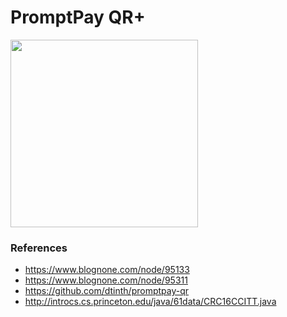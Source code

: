 # PromptPay QR+

<a href='https://play.google.com/store/apps/details?id=com.diewland.android.qr_pp_plus' title='Now available on Google Play'><img width='300' src='https://play.google.com/intl/en_us/badges/images/generic/en_badge_web_generic.png'></a>

### References
* https://www.blognone.com/node/95133
* https://www.blognone.com/node/95311
* https://github.com/dtinth/promptpay-qr
* http://introcs.cs.princeton.edu/java/61data/CRC16CCITT.java
